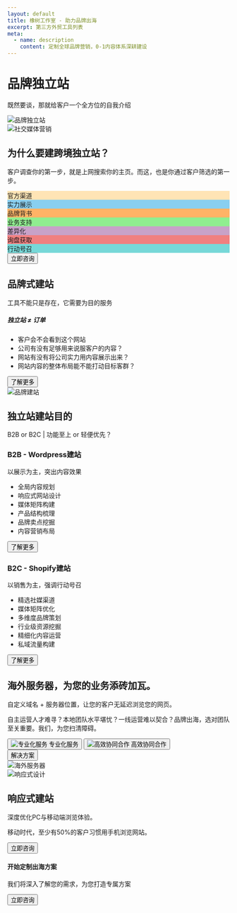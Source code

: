 ```yaml
---
layout: default
title: 橡树工作室 - 助力品牌出海
excerpt: 第三方外贸工具列表
meta:
  - name: description
    content: 定制全球品牌营销，0-1内容体系深耕建设
---
```


<!-- 内容横幅 -->
<div class="content-banner">
  <div class="content-banner-text">
    <h1>品牌独立站</h1>
    <p>既然要谈，那就给客户一个全方位的自我介绍</p>
  </div>
  <img src="{{ '/assets/images/web.webp' | relative_url }}" alt="品牌独立站" class="pc-banner">
</div>

<!-- 第一内容区块 -->
<section class="section">
  <div class="column-layout">
    <div class="image-card">
      <img src="{{ '/assets/images/social-media.jpg' | relative_url }}" alt="社交媒体营销">
    </div>
    <div class="two-column-content">
      <div class="content-header">
        <h2>为什么要建跨境独立站？</h2>
        <p class="section-subheader">客户调查你的第一步，就是上网搜索你的主页。而这，也是你通过客户筛选的第一步。</p>
        <div class="short-box">
          <div class="text-box" style="background-color: #FFE4B5;">官方渠道</div>
          <div class="text-box" style="background-color: #89CFF0;">实力展示</div>
          <div class="text-box" style="background-color: #FFB366;">品牌背书</div>
          <div class="text-box" style="background-color: #90EE90;">业务支持</div>
          <div class="text-box" style="background-color: #C8A2C8;">差异化</div>
          <div class="text-box" style="background-color: #F08080;">询盘获取</div>
          <div class="text-box" style="background-color: #77D8D8;">行动号召</div>
        </div>
        <button>立即咨询</button>
      </div>
    </div>
  </div>
</section>

<!-- 品牌建站区块 -->
<section class="section-dark">
  <div class="column-layout">
    <div class="two-column-content">
      <div class="content-header">
        <h2>品牌式建站</h2>
        <p class="section-subheader">工具不能只是存在，它需要为目的服务</p>
        <h5>独立站 ≠ 订单</h5>
        <ul>
          <li>客户会不会看到这个网站</li>
          <li>公司有没有足够用来说服客户的内容？</li>
          <li>网站有没有将公司实力用内容展示出来？</li>
          <li>网站内容的整体布局能不能打动目标客群？</li>
        </ul>
        <button>了解更多</button>
      </div>
    </div>
    <div class="image-card">
      <img src="{{ '/assets/images/social-media.jpg' | relative_url }}" alt="品牌建站">
    </div>
  </div>
</section>

<!-- 建站目的区块 -->
<section class="section">
  <div class="section-header">
    <h2>独立站建站目的</h2>
    <p class="section-subheader">B2B or B2C | 功能至上 or 轻便优先？</p>
  </div>
  <div class="column-layout">
    <div class="content-card" style="background-image: url('{{ '/assets/images/background-web.webp' | relative_url }}')">
      <div class="content-header">
        <h3>B2B - Wordpress建站</h3>
        <p class="section-subheader">以展示为主，突出内容效果</p>
        <ul class="features">
          <li>全局内容规划</li>
          <li>响应式网站设计</li>
          <li>媒体矩阵构建</li>
          <li>产品结构梳理</li>
          <li>品牌卖点挖掘</li>
          <li>内容营销布局</li>
        </ul>
        <button>了解更多</button>
      </div>
    </div>
    <div class="content-card" style="background-image: url('{{ '/assets/images/background-social.webp' | relative_url }}')">
      <div class="content-header">
        <h3>B2C - Shopify建站</h3>
        <p class="section-subheader">以销售为主，强调行动号召</p>
        <ul class="features">
          <li>精选社媒渠道</li>
          <li>媒体矩阵优化</li>
          <li>多维度品牌策划</li>
          <li>行业级资源挖掘</li>
          <li>精细化内容运营</li>
          <li>私域流量构建</li>
        </ul>
        <button>了解更多</button>
      </div>
    </div>
  </div>
</section>

<!-- 服务器区块 -->
<section class="section-dark">
  <div class="column-layout">
    <div class="two-column-content">
      <div class="content-header">
        <h2>海外服务器，为您的业务添砖加瓦。</h2>
        <p class="section-subheader">自定义域名 + 服务器位置，让您的客户无延迟浏览您的网页。</p>
        <p>自主运营人才难寻？本地团队水平堪忧？一线运营难以契合？品牌出海，选对团队至关重要。我们，为您扫清障碍。</p>
        <div class='short-box'>
          <button class="button-box">
            <img src="{{ '/assets/images/vectors/thumbs-up.svg' | relative_url }}" alt="专业化服务" class="icon">
            专业化服务
          </button>
          <button class="button-box">
            <img src="{{ '/assets/images/vectors/hold-hands.svg' | relative_url }}" alt="高效协同合作" class="icon">
            高效协同合作
          </button>
        </div>
        <button>解决方案</button>
      </div>
    </div>
    <div class="image-card">
      <img src="{{ '/assets/images/social-media.jpg' | relative_url }}" alt="海外服务器">
    </div>
  </div>
</section>

<!-- 响应式建站区块 -->
<section class="section">
  <div class="column-layout">
    <div class="image-card">
      <img src="{{ '/assets/images/social-media.jpg' | relative_url }}" alt="响应式设计">
    </div>
    <div class="two-column-content">
      <div class="content-header">
        <h2>响应式建站</h2>
        <p class="section-subheader">深度优化PC与移动端浏览体验。</p>
        <p>移动时代，至少有50%的客户习惯用手机浏览网站。</p>
        <button>立即咨询</button>
      </div>
    </div>
  </div>
</section>

<!-- 底部悬浮栏 -->
<div class="section-fence">
  <h4>开始定制出海方案</h4>
  <p>我们将深入了解您的需求，为您打造专属方案</p>
  <button>立即咨询</button>
</div>
